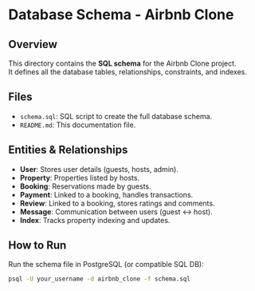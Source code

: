 # Database Schema - Airbnb Clone

## Overview
This directory contains the **SQL schema** for the Airbnb Clone project.  
It defines all the database tables, relationships, constraints, and indexes.

## Files
- `schema.sql`: SQL script to create the full database schema.
- `README.md`: This documentation file.

## Entities & Relationships
- **User**: Stores user details (guests, hosts, admin).
- **Property**: Properties listed by hosts.
- **Booking**: Reservations made by guests.
- **Payment**: Linked to a booking, handles transactions.
- **Review**: Linked to a booking, stores ratings and comments.
- **Message**: Communication between users (guest ↔ host).
- **Index**: Tracks property indexing and updates.

## How to Run
Run the schema file in PostgreSQL (or compatible SQL DB):

```bash
psql -U your_username -d airbnb_clone -f schema.sql
